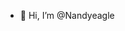 - 👋 Hi, I’m @Nandyeagle

<!---
Nandyeagle/Nandyeagle is a ✨ special ✨ repository because its `README.md` (this file) appears on your GitHub profile.
You can click the Preview link to take a look at your changes.
--->
